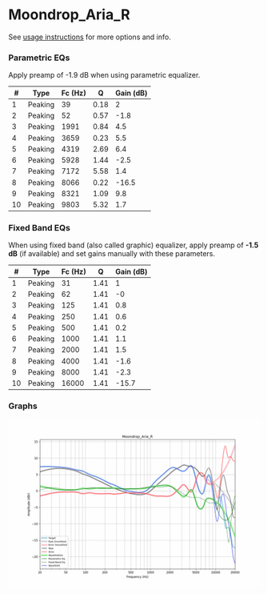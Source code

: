 # Moondrop_Aria_R
See [usage instructions](https://github.com/jaakkopasanen/AutoEq#usage) for more options and info.

### Parametric EQs
Apply preamp of -1.9 dB when using parametric equalizer.

|   # | Type    |   Fc (Hz) |    Q |   Gain (dB) |
|-----|---------|-----------|------|-------------|
|   1 | Peaking |        39 | 0.18 |         2   |
|   2 | Peaking |        52 | 0.57 |        -1.8 |
|   3 | Peaking |      1991 | 0.84 |         4.5 |
|   4 | Peaking |      3659 | 0.23 |         5.5 |
|   5 | Peaking |      4319 | 2.69 |         6.4 |
|   6 | Peaking |      5928 | 1.44 |        -2.5 |
|   7 | Peaking |      7172 | 5.58 |         1.4 |
|   8 | Peaking |      8066 | 0.22 |       -16.5 |
|   9 | Peaking |      8321 | 1.09 |         9.8 |
|  10 | Peaking |      9803 | 5.32 |         1.7 |

### Fixed Band EQs
When using fixed band (also called graphic) equalizer, apply preamp of **-1.5 dB** (if available) and set gains manually with these parameters.

|   # | Type    |   Fc (Hz) |    Q |   Gain (dB) |
|-----|---------|-----------|------|-------------|
|   1 | Peaking |        31 | 1.41 |         1   |
|   2 | Peaking |        62 | 1.41 |        -0   |
|   3 | Peaking |       125 | 1.41 |         0.8 |
|   4 | Peaking |       250 | 1.41 |         0.6 |
|   5 | Peaking |       500 | 1.41 |         0.2 |
|   6 | Peaking |      1000 | 1.41 |         1.1 |
|   7 | Peaking |      2000 | 1.41 |         1.5 |
|   8 | Peaking |      4000 | 1.41 |        -1.6 |
|   9 | Peaking |      8000 | 1.41 |        -2.3 |
|  10 | Peaking |     16000 | 1.41 |       -15.7 |

### Graphs
![](./Moondrop_Aria_R.png)
